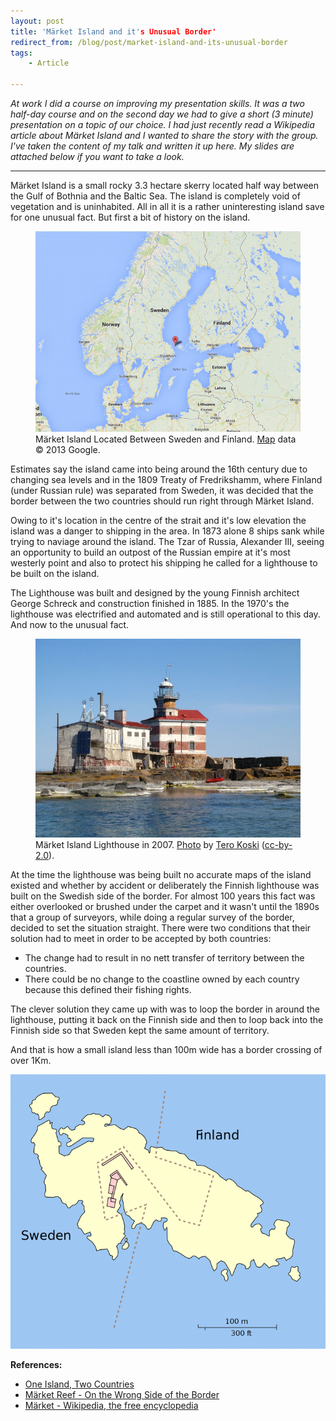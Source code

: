 ```yaml
---
layout: post
title: 'Märket Island and it's Unusual Border'
redirect_from: /blog/post/market-island-and-its-unusual-border
tags:
    - Article

---
```

_At work I did a course on improving my presentation skills. It was a two half-day course and on the second day we had to give a short (3 minute) presentation on a topic of our choice. I had just recently read a Wikipedia article about Märket Island and I wanted to share the story with the group. I've taken the content of my talk and written it up here. My slides are attached below if you want to take a look._
***
Märket Island is a small rocky 3.3 hectare skerry located half way between the Gulf of Bothnia and the Baltic Sea. The island is completely void of vegetation and is uninhabited. All in all it is a rather uninteresting island save for one unusual fact. But first a bit of history on the island.

<figure markdown="1">
<img alt="Märket Island Map" src="/media/market-island/market-map.png" />
<figcaption markdown="1">
Märket Island Located Between Sweden and Finland. <a href="https://www.google.ie/maps/preview#!q=M%C3%A4rket+Island&data=!1m4!1m3!1d4729346!2d20.0515832!3d61.0735697!4m15!2m14!1m13!1s0x46601f96e1c8216f%3A0xe88e2be000b9da32!3m8!1m3!1d4911596!2d20.4285145!3d59.846026!3m2!1i1522!2i919!4f13.1!4m2!3d60.3009463!4d19.1321982">Map</a> data © 2013 Google.
</figcaption>
</figure>

Estimates say the island came into being around the 16th century due to changing sea levels and in the 1809 Treaty of Fredrikshamm, where Finland (under Russian rule) was separated from Sweden, it was decided that the border between the two countries should run right through Märket Island.

Owing to it's location in the centre of the strait and it's low elevation the island was a danger to shipping in the area. In 1873 alone 8 ships sank while trying to naviage around the island. The Tzar of Russia, Alexander III, seeing an opportunity to build an outpost of the Russian empire at it's most westerly point and also to protect his shipping he called for a lighthouse to be built on the island.

The Lighthouse was built and designed by the young Finnish architect George Schreck and construction finished in 1885. In the 1970's the lighthouse was electrified and automated and is still operational to this day. And now to the unusual fact.

<figure markdown="1">
<img alt="Märket Island Lighthouse" src="/media/market-island/540177858-e7610b0446-o.jpg" />
<figcaption markdown="1">
Märket Island Lighthouse in 2007. <a href="http://flickr.com/photos/8699611@N05/540177858">Photo</a> by <a href="https://secure.flickr.com/photos/tt_koski/">Tero Koski</a> (<a href="https://creativecommons.org/licenses/by/2.0/">cc-by-2.0</a>).
</figcaption>
</figure>

At the time the lighthouse was being built no accurate maps of the island existed and whether by accident or deliberately the Finnish lighthouse was built on the Swedish side of the border. For almost 100 years this fact was either overlooked or brushed under the carpet and it wasn't until the 1890s that a group of surveyors, while doing a regular survey of the border, decided to set the situation straight. There were two conditions that their solution had to meet in order to be accepted by both countries:

* The change had to result in no nett transfer of territory between the countries.
* There could be no change to the coastline owned by each country because this defined their fishing rights.

The clever solution they came up with was to loop the border in around the lighthouse, putting it back on the Finnish side and then to loop back into the Finnish side so that Sweden kept the same amount of territory.

And that is how a small island less than 100m wide has a border crossing of over 1Km.

![Märket_Island_border_map](/media/market-island/market-island-border-map.png)

<b>References:</b>

* [One Island, Two Countries](http://opinionator.blogs.nytimes.com/2012/04/24/one-island-two-countries/)
* [Märket Reef - On the Wrong Side of the Border](http://www.lighthousedigest.com/Digest/StoryPage.cfm?StoryKey=2399)
* [Märket - Wikipedia, the free encyclopedia](https://en.wikipedia.org/wiki/Market_Island)

<script async class="speakerdeck-embed" data-id="92aa00b04c750131232f460100029ad2" data-ratio="1.33333333333333" src="//speakerdeck.com/assets/embed.js"></script>
